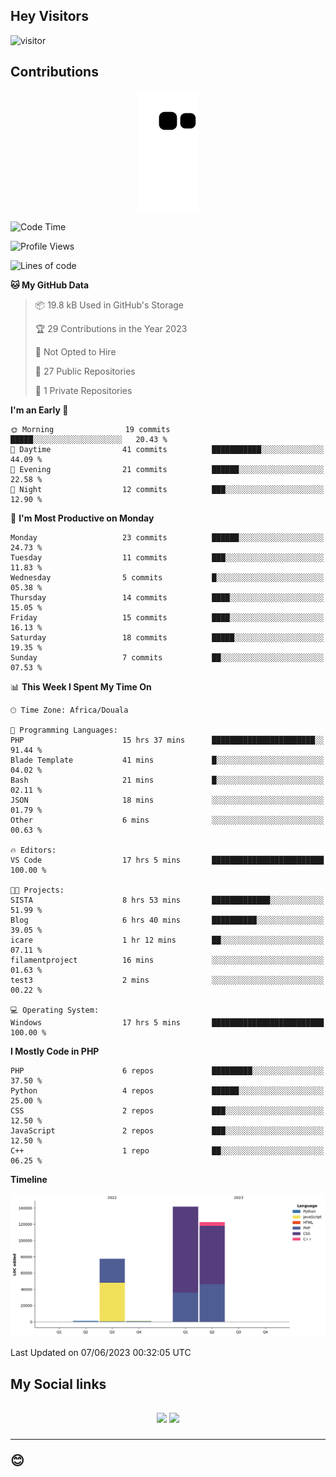 ## Hey Visitors
![visitor](https://profile-counter.glitch.me/Fotsingboris/count.svg)

## Contributions
<p align="center">
  <img src="https://raw.githubusercontent.com/Fotsingboris/Fotsingboris/output/github-contribution-grid-snake.svg" />
</p>

<!--START_SECTION:waka-->
![Code Time](http://img.shields.io/badge/Code%20Time-261%20hrs%2022%20mins-blue)

![Profile Views](http://img.shields.io/badge/Profile%20Views-0-blue)

![Lines of code](https://img.shields.io/badge/From%20Hello%20World%20I%27ve%20Written-342.9%20thousand%20lines%20of%20code-blue)

**🐱 My GitHub Data** 

> 📦 19.8 kB Used in GitHub's Storage 
 > 
> 🏆 29 Contributions in the Year 2023
 > 
> 🚫 Not Opted to Hire
 > 
> 📜 27 Public Repositories 
 > 
> 🔑 1 Private Repositories 
 > 
**I'm an Early 🐤** 

```text
🌞 Morning                19 commits          █████░░░░░░░░░░░░░░░░░░░░   20.43 % 
🌆 Daytime                41 commits          ███████████░░░░░░░░░░░░░░   44.09 % 
🌃 Evening                21 commits          ██████░░░░░░░░░░░░░░░░░░░   22.58 % 
🌙 Night                  12 commits          ███░░░░░░░░░░░░░░░░░░░░░░   12.90 % 
```
📅 **I'm Most Productive on Monday** 

```text
Monday                   23 commits          ██████░░░░░░░░░░░░░░░░░░░   24.73 % 
Tuesday                  11 commits          ███░░░░░░░░░░░░░░░░░░░░░░   11.83 % 
Wednesday                5 commits           █░░░░░░░░░░░░░░░░░░░░░░░░   05.38 % 
Thursday                 14 commits          ████░░░░░░░░░░░░░░░░░░░░░   15.05 % 
Friday                   15 commits          ████░░░░░░░░░░░░░░░░░░░░░   16.13 % 
Saturday                 18 commits          █████░░░░░░░░░░░░░░░░░░░░   19.35 % 
Sunday                   7 commits           ██░░░░░░░░░░░░░░░░░░░░░░░   07.53 % 
```


📊 **This Week I Spent My Time On** 

```text
🕑︎ Time Zone: Africa/Douala

💬 Programming Languages: 
PHP                      15 hrs 37 mins      ███████████████████████░░   91.44 % 
Blade Template           41 mins             █░░░░░░░░░░░░░░░░░░░░░░░░   04.02 % 
Bash                     21 mins             █░░░░░░░░░░░░░░░░░░░░░░░░   02.11 % 
JSON                     18 mins             ░░░░░░░░░░░░░░░░░░░░░░░░░   01.79 % 
Other                    6 mins              ░░░░░░░░░░░░░░░░░░░░░░░░░   00.63 % 

🔥 Editors: 
VS Code                  17 hrs 5 mins       █████████████████████████   100.00 % 

🐱‍💻 Projects: 
SISTA                    8 hrs 53 mins       █████████████░░░░░░░░░░░░   51.99 % 
Blog                     6 hrs 40 mins       ██████████░░░░░░░░░░░░░░░   39.05 % 
icare                    1 hr 12 mins        ██░░░░░░░░░░░░░░░░░░░░░░░   07.11 % 
filamentproject          16 mins             ░░░░░░░░░░░░░░░░░░░░░░░░░   01.63 % 
test3                    2 mins              ░░░░░░░░░░░░░░░░░░░░░░░░░   00.22 % 

💻 Operating System: 
Windows                  17 hrs 5 mins       █████████████████████████   100.00 % 
```

**I Mostly Code in PHP** 

```text
PHP                      6 repos             █████████░░░░░░░░░░░░░░░░   37.50 % 
Python                   4 repos             ██████░░░░░░░░░░░░░░░░░░░   25.00 % 
CSS                      2 repos             ███░░░░░░░░░░░░░░░░░░░░░░   12.50 % 
JavaScript               2 repos             ███░░░░░░░░░░░░░░░░░░░░░░   12.50 % 
C++                      1 repo              ██░░░░░░░░░░░░░░░░░░░░░░░   06.25 % 
```



**Timeline**

![Lines of Code chart](https://raw.githubusercontent.com/Fotsingboris/Fotsingboris/main/assets/bar_graph.png)


 Last Updated on 07/06/2023 00:32:05 UTC
<!--END_SECTION:waka-->

<h2>My Social links <h2>
<p align="center">
   <a href="https://linkedin.com/in/Fotsingboris-Mathieu"><img src="https://img.shields.io/badge/linkedin-%230077B5.svg?style=for-the-badge&logo=linkedin&logoColor=white"></a>
   <a href="https://instagram.com/Fotsingboris"><img src="https://img.shields.io/badge/instagram-%23E4405F.svg?style=for-the-badge&logo=Instagram&logoColor=white"></a>
  </p>
<hr>
😊
